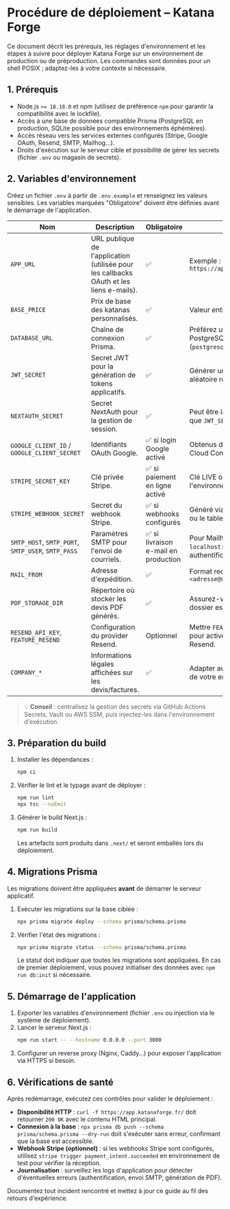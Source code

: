 # Procédure de déploiement – Katana Forge

Ce document décrit les prérequis, les réglages d'environnement et les étapes à suivre pour déployer Katana Forge sur un environnement de production ou de préproduction. Les commandes sont données pour un shell POSIX ; adaptez-les à votre contexte si nécessaire.

## 1. Prérequis

- Node.js `>= 18.18.0` et npm (utilisez de préférence `npm` pour garantir la compatibilité avec le lockfile).
- Accès à une base de données compatible Prisma (PostgreSQL en production, SQLite possible pour des environnements éphémères).
- Accès réseau vers les services externes configurés (Stripe, Google OAuth, Resend, SMTP, Mailhog…).
- Droits d'exécution sur le serveur cible et possibilité de gérer les secrets (fichier `.env` ou magasin de secrets).

## 2. Variables d'environnement

Créez un fichier `.env` à partir de `.env.example` et renseignez les valeurs sensibles. Les variables marquées "Obligatoire" doivent être définies avant le démarrage de l'application.

| Nom | Description | Obligatoire | Notes |
| --- | --- | --- | --- |
| `APP_URL` | URL publique de l'application (utilisée pour les callbacks OAuth et les liens e-mails). | ✅ | Exemple : `https://app.katanaforge.fr` |
| `BASE_PRICE` | Prix de base des katanas personnalisés. | ✅ | Valeur entière en centimes. |
| `DATABASE_URL` | Chaîne de connexion Prisma. | ✅ | Préférez un backend PostgreSQL (`postgresql://…`). |
| `JWT_SECRET` | Secret JWT pour la génération de tokens applicatifs. | ✅ | Générer une chaîne aléatoire robuste. |
| `NEXTAUTH_SECRET` | Secret NextAuth pour la gestion de session. | ✅ | Peut être la même valeur que `JWT_SECRET`. |
| `GOOGLE_CLIENT_ID` / `GOOGLE_CLIENT_SECRET` | Identifiants OAuth Google. | ✅ si login Google activé | Obtenus depuis Google Cloud Console. |
| `STRIPE_SECRET_KEY` | Clé privée Stripe. | ✅ si paiement en ligne activé | Clé LIVE ou TEST selon l'environnement. |
| `STRIPE_WEBHOOK_SECRET` | Secret du webhook Stripe. | ✅ si webhooks configurés | Généré via `stripe listen` ou le tableau de bord Stripe. |
| `SMTP_HOST`, `SMTP_PORT`, `SMTP_USER`, `SMTP_PASS` | Paramètres SMTP pour l'envoi de courriels. | ✅ si livraison e-mail en production | Pour Mailhog, utiliser `localhost:1025` sans authentification. |
| `MAIL_FROM` | Adresse d'expédition. | ✅ | Format recommandé : `Nom <adresse@domaine>` |
| `PDF_STORAGE_DIR` | Répertoire où stocker les devis PDF générés. | ✅ | Assurez-vous que le dossier est inscriptible. |
| `RESEND_API_KEY`, `FEATURE_RESEND` | Configuration du provider Resend. | Optionnel | Mettre `FEATURE_RESEND=true` pour activer l'envoi via Resend. |
| `COMPANY_*` | Informations légales affichées sur les devis/factures. | ✅ | Adapter aux coordonnées de votre entreprise. |

> 💡 **Conseil** : centralisez la gestion des secrets via GitHub Actions Secrets, Vault ou AWS SSM, puis injectez-les dans l'environnement d'exécution.

## 3. Préparation du build

1. Installer les dépendances :
   ```bash
   npm ci
   ```
2. Vérifier le lint et le typage avant de déployer :
   ```bash
   npm run lint
   npx tsc --noEmit
   ```
3. Générer le build Next.js :
   ```bash
   npm run build
   ```
   Les artefacts sont produits dans `.next/` et seront emballés lors du déploiement.

## 4. Migrations Prisma

Les migrations doivent être appliquées **avant** de démarrer le serveur applicatif.

1. Exécuter les migrations sur la base ciblée :
   ```bash
   npx prisma migrate deploy --schema prisma/schema.prisma
   ```
2. Vérifier l'état des migrations :
   ```bash
   npx prisma migrate status --schema prisma/schema.prisma
   ```
   Le statut doit indiquer que toutes les migrations sont appliquées. En cas de premier déploiement, vous pouvez initialiser des données avec `npm run db:init` si nécessaire.

## 5. Démarrage de l'application

1. Exporter les variables d'environnement (fichier `.env` ou injection via le système de déploiement).
2. Lancer le serveur Next.js :
   ```bash
   npm run start -- --hostname 0.0.0.0 --port 3000
   ```
3. Configurer un reverse proxy (Nginx, Caddy…) pour exposer l'application via HTTPS si besoin.

## 6. Vérifications de santé

Après redémarrage, exécutez ces contrôles pour valider le déploiement :

- **Disponibilité HTTP** : `curl -f https://app.katanaforge.fr/` doit retourner `200 OK` avec le contenu HTML principal.
- **Connexion à la base** : `npx prisma db push --schema prisma/schema.prisma --dry-run` doit s'exécuter sans erreur, confirmant que la base est accessible.
- **Webhook Stripe (optionnel)** : si les webhooks Stripe sont configurés, utilisez `stripe trigger payment_intent.succeeded` en environnement de test pour vérifier la réception.
- **Journalisation** : surveillez les logs d'application pour détecter d'éventuelles erreurs (authentification, envoi SMTP, génération de PDF).

Documentez tout incident rencontré et mettez à jour ce guide au fil des retours d'expérience.

